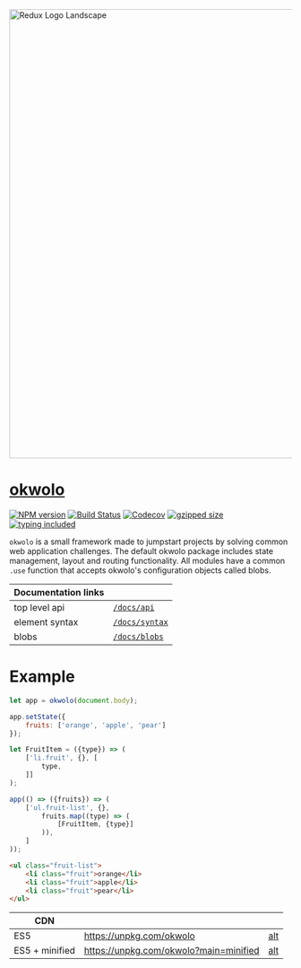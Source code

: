 <img src="https://user-images.githubusercontent.com/9319710/28757374-8e78376e-754f-11e7-84a1-7b2b2e540e56.png" alt="Redux Logo Landscape" width="800px">

# [okwolo](https://github.com/okwolo/okwolo)

[![NPM version](https://img.shields.io/npm/v/okwolo.svg)](https://www.npmjs.com/package/okwolo)
[![Build Status](https://travis-ci.org/okwolo/okwolo.svg?branch=master)](https://travis-ci.org/okwolo/okwolo)
[![Codecov](https://img.shields.io/codecov/c/github/okwolo/okwolo.svg)](https://codecov.io/gh/okwolo/okwolo)
[![gzipped size](https://img.shields.io/github/size/okwolo/okwolo/okwolo.min.js.gz.svg)](https://github.com/okwolo/okwolo/blob/master/okwolo.min.js.gz)
[![typing included](https://img.shields.io/badge/typings-included-brightgreen.svg)](https://github.com/okwolo/okwolo/blob/master/packages/okwolo/index.d.ts)

`okwolo` is a small framework made to jumpstart projects by solving common web application challenges. The default okwolo package includes state management, layout and routing functionality. All modules have a common `.use` function that accepts okwolo's configuration objects called blobs.

| Documentation links | |
|---|---|
| top level api | [`/docs/api`](https://github.com/okwolo/okwolo/blob/master/docs/api.md) |
| element syntax | [`/docs/syntax`](https://github.com/okwolo/okwolo/blob/master/docs/syntax.md) |
| blobs | [`/docs/blobs`](https://github.com/okwolo/okwolo/blob/master/docs/blobs.md) |

# Example

````javascript
let app = okwolo(document.body);

app.setState({
    fruits: ['orange', 'apple', 'pear']
});

let FruitItem = ({type}) => (
    ['li.fruit', {}, [
        type,
    ]]
);

app(() => ({fruits}) => (
    ['ul.fruit-list', {},
        fruits.map((type) => (
            [FruitItem, {type}]
        )),
    ]
));
````

````html
<ul class="fruit-list">
    <li class="fruit">orange</li>
    <li class="fruit">apple</li>
    <li class="fruit">pear</li>
</ul>
````

| CDN | | |
|---|---|---|
| ES5 | https://unpkg.com/okwolo | [alt](https://cdn.jsdelivr.net/npm/okwolo)|
| ES5 + minified | https://unpkg.com/okwolo?main=minified | [alt](https://cdn.jsdelivr.net/npm/okwolo/okwolo.min.js) |
